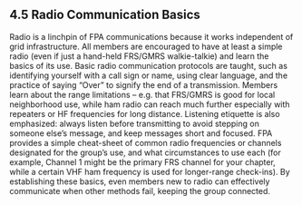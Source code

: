 ## 4.5 Radio Communication Basics

Radio is a linchpin of FPA communications because it works independent of grid infrastructure. All members are encouraged to have at least a simple radio (even if just a hand-held FRS/GMRS walkie-talkie) and learn the basics of its use. Basic radio communication protocols are taught, such as identifying yourself with a call sign or name, using clear language, and the practice of saying “Over” to signify the end of a transmission. Members learn about the range limitations – e.g. that FRS/GMRS is good for local neighborhood use, while ham radio can reach much further especially with repeaters or HF frequencies for long distance. Listening etiquette is also emphasized: always listen before transmitting to avoid stepping on someone else’s message, and keep messages short and focused. FPA provides a simple cheat-sheet of common radio frequencies or channels designated for the group’s use, and what circumstances to use each (for example, Channel 1 might be the primary FRS channel for your chapter, while a certain VHF ham frequency is used for longer-range check-ins). By establishing these basics, even members new to radio can effectively communicate when other methods fail, keeping the group connected.